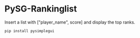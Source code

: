 # PySG-Rankinglist
Insert a list with ["player_name", score] and display the top ranks.


```
pip install pysimplegui
```
